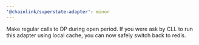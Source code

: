 ```yaml
---
'@chainlink/superstate-adapter': minor
---
```


Make regular calls to DP during open period. If you were ask by CLL to run this adapter using local cache, you can now safely switch back to redis.
